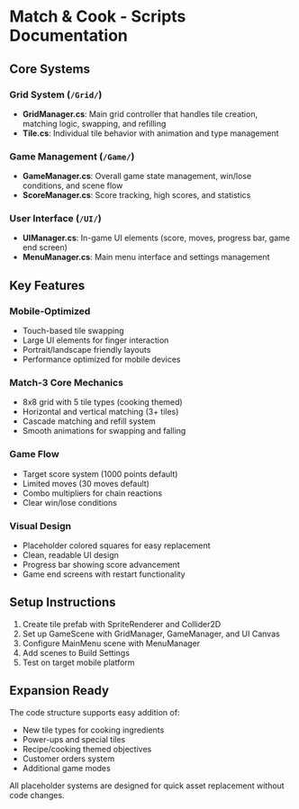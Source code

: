 # Match & Cook - Scripts Documentation

## Core Systems

### Grid System (`/Grid/`)
- **GridManager.cs**: Main grid controller that handles tile creation, matching logic, swapping, and refilling
- **Tile.cs**: Individual tile behavior with animation and type management

### Game Management (`/Game/`)
- **GameManager.cs**: Overall game state management, win/lose conditions, and scene flow
- **ScoreManager.cs**: Score tracking, high scores, and statistics

### User Interface (`/UI/`)
- **UIManager.cs**: In-game UI elements (score, moves, progress bar, game end screen)
- **MenuManager.cs**: Main menu interface and settings management

## Key Features

### Mobile-Optimized
- Touch-based tile swapping
- Large UI elements for finger interaction
- Portrait/landscape friendly layouts
- Performance optimized for mobile devices

### Match-3 Core Mechanics
- 8x8 grid with 5 tile types (cooking themed)
- Horizontal and vertical matching (3+ tiles)
- Cascade matching and refill system
- Smooth animations for swapping and falling

### Game Flow
- Target score system (1000 points default)
- Limited moves (30 moves default)
- Combo multipliers for chain reactions
- Clear win/lose conditions

### Visual Design
- Placeholder colored squares for easy replacement
- Clean, readable UI design
- Progress bar showing score advancement
- Game end screens with restart functionality

## Setup Instructions

1. Create tile prefab with SpriteRenderer and Collider2D
2. Set up GameScene with GridManager, GameManager, and UI Canvas
3. Configure MainMenu scene with MenuManager
4. Add scenes to Build Settings
5. Test on target mobile platform

## Expansion Ready

The code structure supports easy addition of:
- New tile types for cooking ingredients
- Power-ups and special tiles
- Recipe/cooking themed objectives
- Customer orders system
- Additional game modes

All placeholder systems are designed for quick asset replacement without code changes.